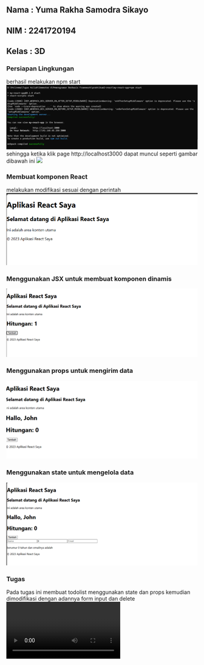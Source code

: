 ## Nama : Yuma Rakha Samodra Sikayo
## NIM : 2241720194
## Kelas : 3D

### Persiapan Lingkungan
berhasil melakukan npm start
![](https://github.com/03Yuma/praktikum2-react/blob/main/image/Cuplikan%20layar%202025-02-19%20075118.png)
sehingga ketika klik page http://localhost3000 dapat muncul seperti gambar dibawah ini
![](https://github.com/03Yuma/praktikum2react/blob/main/image/Cuplikan%20layar%202025-02-19%20074959.png)

### Membuat komponen React
melakukan modifikasi sesuai dengan perintah
![](https://github.com/03Yuma/praktikum2-react/blob/main/image/Cuplikan%20layar%202025-02-19%20075804.png)

### Menggunakan JSX untuk membuat komponen dinamis
![](https://github.com/03Yuma/praktikum2-react/blob/main/image/Cuplikan%20layar%202025-02-19%20080209.png)

### Menggunakan props untuk mengirim data
![](https://github.com/03Yuma/praktikum2-react/blob/main/image/Cuplikan%20layar%202025-02-19%20080418.png)

### Menggunakan state untuk mengelola data
![](https://github.com/03Yuma/praktikum2-react/blob/main/image/Cuplikan%20layar%202025-02-19%20082010.png)

### Tugas
Pada tugas ini membuat todolist menggunakan state dan props kemudian dimodifikasi dengan adannya form input dan delete
![](image/TugasPraktikum2.mp4)


